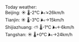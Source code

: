 Today weather:  
Beijing: ☀️   🌡️-2°C 🌬️↘26km/h  
Tianjin: ☀️   🌡️-3°C 🌬️→15km/h  
Shijiazhuang: ⛅️  🌡️-1°C 🌬️←6km/h  
Tangshan: ☀️   🌡️+0°C 🌬️→24km/h  
